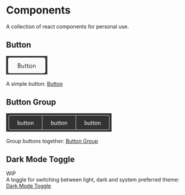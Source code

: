 # Components

A collection of react components for personal use.

## Button

<img src='../images/Button/button.png' height=50px />

A simple button: [Button](components/Button/Button.md)

## Button Group

<img src='../images/Button/buttonGroup.png' height=50px />

Group buttons together: [Button Group](components/Button/ButtonGroup.md)

## Dark Mode Toggle

WIP  
A toggle for switching between light, dark and system preferred theme: [Dark Mode Toggle](components/DarkModeToggle/DarkModeToggle.md)
